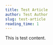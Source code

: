 ```yaml
---
title: Test Article
author: Test Author
slug: test-article
reading_time: 1
---
```


This is test content.